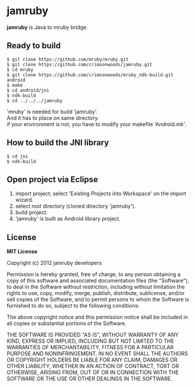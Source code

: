 jamruby
====

__jamruby__ is Java to mruby bridge.

Ready to build
----

    $ git clone https://github.com/mruby/mruby.git
    $ git clone https://github.com/crimsonwoods/jamruby.git
    $ cd mruby
    $ git clone https://github.com/crimsonwoods/mruby_ndk-build.git android
    $ make
    $ cd android/jni
    $ ndk-build
    $ cd ../../../jamruby

'mruby' is needed for build 'jamruby'.<br/>
And it has to place on same directory.<br/>
if your environment is not, you have to modify your makefile 'Android.mk'.

How to build the JNI library
----

    $ cd jni
    $ ndk-build

Open project via Eclipse
----

1. import project; select 'Existing Projects into Workspace' on the import wizard.
2. select root directory (cloned directory 'jamruby').
3. build project.
4. 'jamruby' is built as Android library project.

License
----

__MIT License__

Copyright (c) 2012 jamruby developers

Permission is hereby granted, free of charge, to any person obtaining a copy of this software and associated documentation files (the "Software"), to deal in the Software without restriction, including without limitation the rights to use, copy, modify, merge, publish, distribute, sublicense, and/or sell copies of the Software, and to permit persons to whom the Software is furnished to do so, subject to the following conditions:

The above copyright notice and this permission notice shall be included in all copies or substantial portions of the Software.

THE SOFTWARE IS PROVIDED "AS IS", WITHOUT WARRANTY OF ANY KIND, EXPRESS OR IMPLIED, INCLUDING BUT NOT LIMITED TO THE WARRANTIES OF MERCHANTABILITY, FITNESS FOR A PARTICULAR PURPOSE AND NONINFRINGEMENT. IN NO EVENT SHALL THE AUTHORS OR COPYRIGHT HOLDERS BE LIABLE FOR ANY CLAIM, DAMAGES OR OTHER LIABILITY, WHETHER IN AN ACTION OF CONTRACT, TORT OR OTHERWISE, ARISING FROM, OUT OF OR IN CONNECTION WITH THE SOFTWARE OR THE USE OR OTHER DEALINGS IN THE SOFTWARE.

